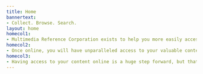 ```yaml
---
title: Home
bannertext:
- Collect. Browse. Search.
layout: home
homecol1:
- Multimedia Reference Corporation exists to help you more easily access your important information. Whether you have boxes of paper documents and analog videos or digital documents and media, we'll help you collect it into a fully searchable online collection. Read more about <a href="/services/video-document-conversion/">Video &amp; Document Conversion</a>.
homecol2:
- Once online, you will have unparalleled access to your valuable content. With the addition of metadata––information about your documents or videos––your content is completely browsable. Think of the old card catalogues, updated for the 21st century.
homecol3:
- Having access to your content online is a huge step forward, but that's only the beginning. We index every word of your documents and video transcripts. You can search for words or phrases, or combine full text search with metadata search to find exactly what you're looking for every time. Read more about <a href="/services/search/">Transcript &amp; Full Document Search</a>.
---
```

